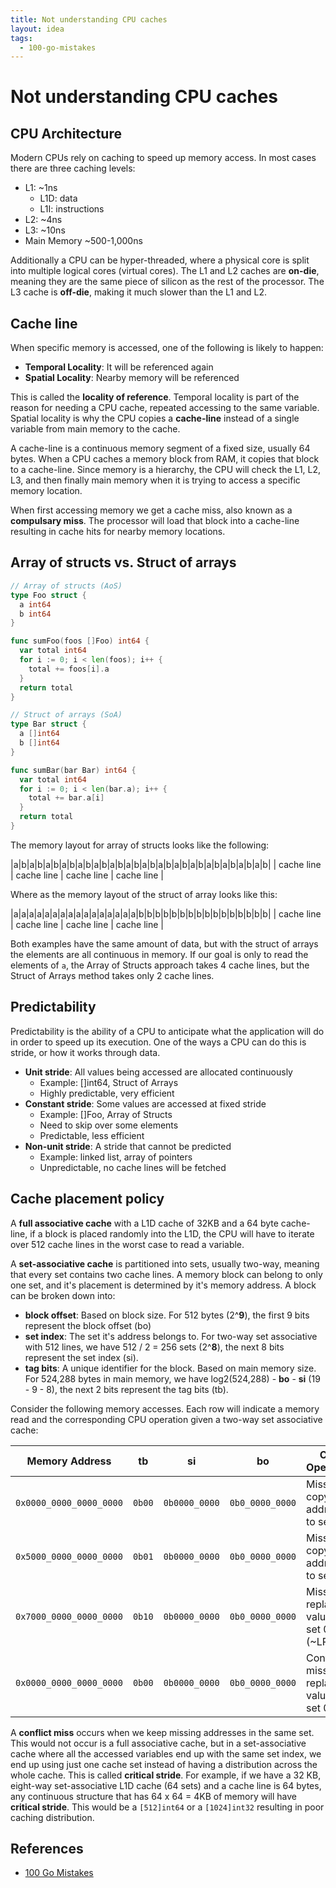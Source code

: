 ```yaml
---
title: Not understanding CPU caches
layout: idea
tags:
  - 100-go-mistakes
---
```


# Not understanding CPU caches

## CPU Architecture

Modern CPUs rely on caching to speed up memory access. In most cases there are
three caching levels:

- L1: ~1ns
  - L1D: data
  - L1I: instructions
- L2: ~4ns
- L3: ~10ns
- Main Memory ~500-1,000ns

Additionally a CPU can be hyper-threaded, where a physical core is split into
multiple logical cores (virtual cores). The L1 and L2 caches are **on-die**,
meaning they are the same piece of silicon as the rest of the processor. The L3
cache is **off-die**, making it much slower than the L1 and L2.

## Cache line

When specific memory is accessed, one of the following is likely to happen:

- **Temporal Locality**: It will be referenced again
- **Spatial Locality**: Nearby memory will be referenced

This is called the **locality of reference**. Temporal locality is part of the
reason for needing a CPU cache, repeated accessing to the same variable. Spatial
locality is why the CPU copies a **cache-line** instead of a single variable
from main memory to the cache.

A cache-line is a continuous memory segment of a fixed size, usually 64 bytes.
When a CPU caches a memory block from RAM, it copies that block to a cache-line.
Since memory is a hierarchy, the CPU will check the L1, L2, L3, and then finally
main memory when it is trying to access a specific memory location.

When first accessing memory we get a cache miss, also known as a **compulsary
miss**. The processor will load that block into a cache-line resulting in cache
hits for nearby memory locations.

## Array of structs vs. Struct of arrays

```go
// Array of structs (AoS)
type Foo struct {
  a int64
  b int64
}

func sumFoo(foos []Foo) int64 {
  var total int64
  for i := 0; i < len(foos); i++ {
    total += foos[i].a
  }
  return total
}

// Struct of arrays (SoA)
type Bar struct {
  a []int64
  b []int64
}

func sumBar(bar Bar) int64 {
  var total int64
  for i := 0; i < len(bar.a); i++ {
    total += bar.a[i]
  }
  return total
}
```

The memory layout for array of structs looks like the following:

|a|b|a|b|a|b|a|b|a|b|a|b|a|b|a|b|a|b|a|b|a|b|a|b|a|b|a|b|a|b|a|b| | cache line |
cache line | cache line | cache line |

Where as the memory layout of the struct of array looks like this:

|a|a|a|a|a|a|a|a|a|a|a|a|a|a|a|a|b|b|b|b|b|b|b|b|b|b|b|b|b|b|b|b| | cache line |
cache line | cache line | cache line |

Both examples have the same amount of data, but with the struct of arrays the
elements are all continuous in memory. If our goal is only to read the elements
of `a`, the Array of Structs approach takes 4 cache lines, but the Struct of
Arrays method takes only 2 cache lines.

## Predictability

Predictability is the ability of a CPU to anticipate what the application will
do in order to speed up its execution. One of the ways a CPU can do this is
stride, or how it works through data.

- **Unit stride**: All values being accessed are allocated continuously
  - Example: []int64, Struct of Arrays
  - Highly predictable, very efficient
- **Constant stride**: Some values are accessed at fixed stride
  - Example: []Foo, Array of Structs
  - Need to skip over some elements
  - Predictable, less efficient
- **Non-unit stride**: A stride that cannot be predicted
  - Example: linked list, array of pointers
  - Unpredictable, no cache lines will be fetched

## Cache placement policy

A **full associative cache** with a L1D cache of 32KB and a 64 byte cache-line,
if a block is placed randomly into the L1D, the CPU will have to iterate over
512 cache lines in the worst case to read a variable.

A **set-associative cache** is partitioned into sets, usually two-way, meaning
that every set contains two cache lines. A memory block can belong to only one
set, and it's placement is determined by it's memory address. A block can be
broken down into:

- **block offset**: Based on block size. For 512 bytes (2^**9**), the first 9
  bits represent the block offset (bo)
- **set index**: The set it's address belongs to. For two-way set associative
  with 512 lines, we have 512 / 2 = 256 sets (2^**8**), the next 8 bits
  represent the set index (si).
- **tag bits**: A unique identifier for the block. Based on main memory size.
  For 524,288 bytes in main memory, we have log2(524,288) - **bo** - **si**
  (19 - 9 - 8), the next 2 bits represent the tag bits (tb).

Consider the following memory accesses. Each row will indicate a memory read and
the corresponding CPU operation given a two-way set associative cache:

| Memory Address          | tb     | si            | bo              | CPU Operation                           |
| ----------------------- | ------ | ------------- | --------------- | --------------------------------------- |
| `0x0000_0000_0000_0000` | `0b00` | `0b0000_0000` | `0b0_0000_0000` | Miss, copy address to set 0             |
| `0x5000_0000_0000_0000` | `0b01` | `0b0000_0000` | `0b0_0000_0000` | Miss, copy address to set 0             |
| `0x7000_0000_0000_0000` | `0b10` | `0b0000_0000` | `0b0_0000_0000` | Miss, replace a value in set 0 (~LRU)   |
| `0x0000_0000_0000_0000` | `0b00` | `0b0000_0000` | `0b0_0000_0000` | Conflict miss, replace a value in set 0 |

A **conflict miss** occurs when we keep missing addresses in the same set. This
would not occur is a full associative cache, but in a set-associative cache
where all the accessed variables end up with the same set index, we end up using
just one cache set instead of having a distribution across the whole cache. This
is called **critical stride**. For example, if we have a 32 KB, eight-way
set-associative L1D cache (64 sets) and a cache line is 64 bytes, any continuous
structure that has 64 x 64 = 4KB of memory will have **critical stride**. This
would be a `[512]int64` or a `[1024]int32` resulting in poor caching
distribution.

## References

- [100 Go Mistakes](/reference/100-Go-Mistakes-and-How-to-Avoid-Them)
